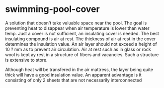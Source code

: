 # swimming-pool-cover
 A solution that doesn't take valuable space near the pool.
 The goal is preventing heat to disappear when air temperature is lower than water temp.
 Just a cover is not sufficient, an insulating cover is needed.
 The best insulating compound is air at rest.
 The thickness of air at rest in the cover determines the insulation value.
 An air layer should not exceed a height of 10 ? mm as to prevent air circulation.
 Air at rest such as in glass or rock wool is kept ay rest in a structure of fibers and vacancies.
 Such a structure is extensive to store.
 
Although heat will be transfered in the air mattress, the layer being quite thick will have a good insulation value. An apparent advantage is it consisting of only 2 sheets that are not necessarily interconnected
